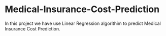 # Medical-Insurance-Cost-Prediction
In this project we have use Linear Regression algorithim to predict Medical Insurance Cost Prediction.
